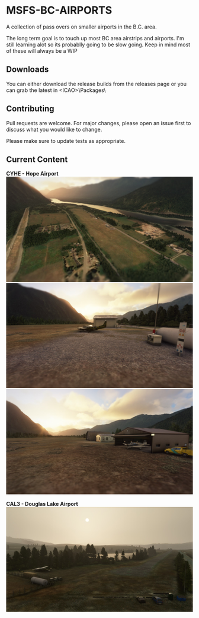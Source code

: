 # MSFS-BC-AIRPORTS

A collection of pass overs on smaller airports in the B.C. area. 

The long term goal is to touch up most BC area airstrips and airports. 
I'm still learning alot so its probablly going to be slow going. Keep in mind most of these will always be a WIP

## Downloads  
You can either download the release builds from the releases page or you can grab the latest in \<ICAO>\Packages\

## Contributing
Pull requests are welcome. For major changes, please open an issue first to discuss what you would like to change.

Please make sure to update tests as appropriate.


## Current Content  
__CYHE - Hope Airport__
![CYHE](/Media/Screenshots/CYHE/1.jpg)  
![CYHE](/Media/Screenshots/CYHE/2.jpg)  
![CYHE](/Media/Screenshots/CYHE/3.jpg)  
  
__CAL3 - Douglas Lake Airport__  
![CAL3](/Media/Screenshots/CAL3/1.jpg)  


